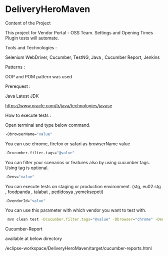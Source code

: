 # DeliveryHeroMaven
Content of the Project

This project for Vendor Portal - OSS Team. Settings and Opening Times Plugin tests will automate.

Tools and Technologies :

Selenium WebDriver, Cucumber, TestNG, Java , Cucumber Report, Jenkins

Patterns :

OOP and POM pattern was used

Prerequest :

Java Latest JDK

https://www.oracle.com/tr/java/technologies/javase

How to execute tests :

Open terminal and type below command.
```sh
-DbrowserName="value"
```
You can use chrome, firefox or safari as browserName value
```sh
-Dcucumber.filter.tags="@value"
```
You can filter your scenarios or features also by using cucumber tags. Using tag is optional.
```sh
-Denv="value"
```
You can execute tests on staging or production environment. (stg, eu02.stg , foodpanda , talabat , pedidosya ,yemeksepeti)
```sh
-DvendorId="value"
```
You can use this parameter with which vendor you want to test with.
```sh
 mvn clean test -Dcucumber.filter.tags="@value" -Dbrowser="chrome" -Denv="value" -DvendorId="value"
```


Cucumber-Report

available at below directory

/eclipse-workspace/DeliveryHeroMaven/target/cucumber-reports.html
